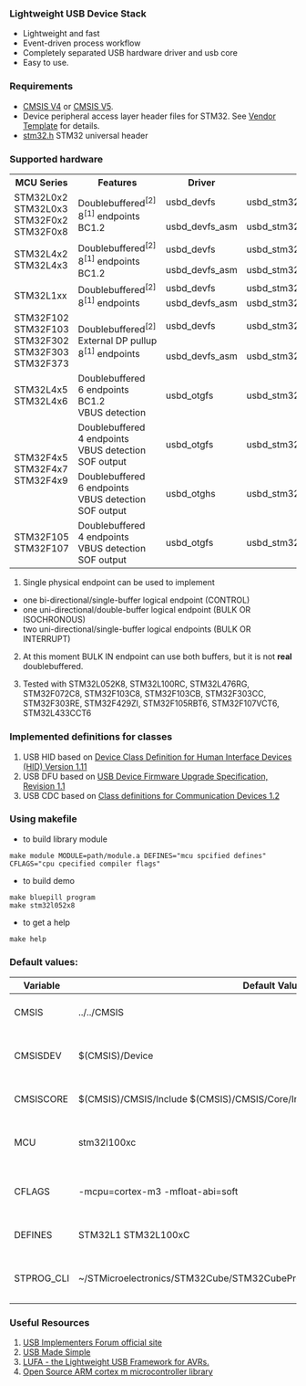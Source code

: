 ### Lightweight USB Device Stack ###

+ Lightweight and fast
+ Event-driven process workflow
+ Completely separated USB hardware driver and usb core
+ Easy to use.

### Requirements ###

+ [CMSIS V4](https://github.com/ARM-software/CMSIS) or [CMSIS V5](https://github.com/ARM-software/CMSIS_5).
+ Device peripheral access layer header files for STM32. See [Vendor Template](https://github.com/ARM-software/CMSIS/tree/master/Device/_Template_Vendor) for details.
+ [stm32.h](https://github.com/dmitrystu/stm32h) STM32 universal header

### Supported hardware ###

<table>
    <tr><th>MCU Series</th><th>Features</th><th>Driver</th><th>File</th></tr>
    <tr>
        <td rowspan="2">STM32L0x2 STM32L0x3 STM32F0x2 STM32F0x8</td>
        <td nowrap rowspan="2">Doublebuffered<sup>[2]</sup><br />8<sup>[1]</sup> endpoints<br /> BC1.2</td>
        <td>usbd_devfs</td>
        <td>usbd_stm32l052_devfs.c</td>
    </tr>
    <tr>
        <td>usbd_devfs_asm</td>
        <td>usbd_stm32l052_devfs_asm.S</td>
    </tr>
    <tr>
        <td rowspan="2">STM32L4x2 STM32L4x3</td>
        <td nowrap rowspan="2">Doublebuffered<sup>[2]</sup><br />8<sup>[1]</sup> endpoints<br /> BC1.2</td>
        <td>usbd_devfs</td>
        <td>usbd_stm32l433_devfs.c</td>
    </tr>
    <tr>
        <td>usbd_devfs_asm</td>
        <td>usbd_stm32l052_devfs_asm.S</td>
    </tr>
    <tr>
        <td rowspan="2">STM32L1xx</td>
        <td nowrap rowspan="2">Doublebuffered<sup>[2]</sup><br />8<sup>[1]</sup> endpoints</td>
        <td>usbd_devfs</td>
        <td>usbd_stm32l100_devfs.c</td>
    </tr>
    <tr>
        <td>usbd_devfs_asm</td>
        <td>usbd_stm32l100_devfs_asm.S</td>
    </tr>
    <tr>
        <td rowspan="2">STM32F102 STM32F103 STM32F302 STM32F303 STM32F373</td>
        <td nowrap rowspan="2">Doublebuffered<sup>[2]</sup><br />External DP pullup<br />8<sup>[1]</sup> endpoints</td>
        <td>usbd_devfs</td>
        <td>usbd_stm32f103_devfs.c</td>
    </tr>
    <tr>
        <td>usbd_devfs_asm</td>
        <td>usbd_stm32f103_devfs_asm.S</td>
    </tr>
    <tr>
        <td>STM32L4x5 STM32L4x6</td>
        <td nowrap>Doublebuffered<br />6 endpoints<br /> BC1.2<br />VBUS detection</td>
        <td>usbd_otgfs</td>
        <td>usbd_stm32l476_otgfs.c</td>
    </tr>
    <tr>
        <td rowspan="2">STM32F4x5 STM32F4x7 STM32F4x9</td>
        <td nowrap>Doublebuffered<br/>4 endpoints<br/>VBUS detection<br/>SOF output</td>
        <td>usbd_otgfs</td>
        <td>usbd_stm32f429_otgfs.c</td>
    </tr>
    <tr>
        <td nowrap>Doublebuffered<br/>6 endpoints<br/>VBUS detection<br/>SOF output</td>
        <td>usbd_otghs</td>
        <td>usbd_stm32f429_otghs.c</td>
    </tr>
    <tr>
        <td>STM32F105 STM32F107</td>
        <td nowrap>Doublebuffered<br/>4 endpoints<br/>VBUS detection<br/>SOF output</td>
        <td>usbd_otgfs</td>
        <td>usbd_stm32f105_otgfs.c</td>
    </tr>
</table>

1. Single physical endpoint can be used to implement
  + one bi-directional/single-buffer logical endpoint (CONTROL)
  + one uni-directional/double-buffer logical endpoint (BULK OR ISOCHRONOUS)
  + two uni-directional/single-buffer logical endpoints (BULK OR INTERRUPT)

2. At this moment BULK IN endpoint can use both buffers, but it is not **real** doublebuffered.

3. Tested with STM32L052K8, STM32L100RC, STM32L476RG, STM32F072C8, STM32F103C8, STM32F103CB, STM32F303CC, STM32F303RE, STM32F429ZI, STM32F105RBT6, STM32F107VCT6, STM32L433CCT6

### Implemented definitions for classes ###
1. USB HID based on [Device Class Definition for Human Interface Devices (HID) Version 1.11](https://www.usb.org/sites/default/files/documents/hid1_11.pdf)
2. USB DFU based on [USB Device Firmware Upgrade Specification, Revision 1.1](https://www.usb.org/sites/default/files/DFU_1.1.pdf)
3. USB CDC based on [Class definitions for Communication Devices 1.2](https://www.usb.org/sites/default/files/CDC1.2_WMC1.1_012011.zip)

### Using makefile ###
+ to build library module
```
make module MODULE=path/module.a DEFINES="mcu spcified defines" CFLAGS="cpu cpecified compiler flags"
```
+ to build demo
```
make bluepill program
make stm32l052x8
```
+ to get a help
```
make help
```

### Default values: ###
| Variable | Default Value                       | Means                         |
|----------|-------------------------------------|-------------------------------|
| CMSIS    | ../../CMSIS                         | path to CMSIS root folder     |
| CMSISDEV | $(CMSIS)/Device                     | path to CMSIS device folder   |
| CMSISCORE| $(CMSIS)/CMSIS/Include $(CMSIS)/CMSIS/Core/Include | path to CMSIS core headers |
| MCU      | stm32l100xc                         | MCU selection for demo project|
| CFLAGS   | -mcpu=cortex-m3 -mfloat-abi=soft    | MCU specified compiler flags  |
| DEFINES  | STM32L1 STM32L100xC                 | MCU specified defines         |
| STPROG_CLI | ~/STMicroelectronics/STM32Cube/STM32CubeProgrammer/bin/STM32_Programmer_CLI | Path to the ST Cube Programmer CLI |

### Useful Resources ###
1. [USB Implementers Forum official site](https://www.usb.org/)
2. [USB Made Simple](http://www.usbmadesimple.co.uk/)
3. [LUFA - the Lightweight USB Framework for AVRs.](https://github.com/abcminiuser/lufa)
4. [Open Source ARM cortex m microcontroller library](https://github.com/libopencm3/libopencm3)
